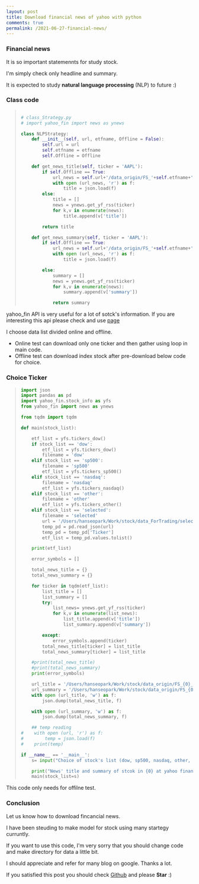 ```yaml
---
layout: post
title: Download financial news of yahoo with python 
comments: true
permalink: /2021-06-27-financial-news/
---
```


### Financial news

It is so important statemennts for study stock.

I'm simply check only headline and summary.

It is expected to study **natural language processing** (NLP) to future :)





### Class code

> ```python
> 
> # class_Strategy.py
> # import yahoo_fin import news as ynews
> 
> class NLPStrategy:
>     def __init__(self, url, etfname, Offline = False):
>         self.url = url
>         self.etfname = etfname
>         self.Offline = Offline
> 
>     def get_news_title(self, ticker = 'AAPL'):
>         if self.Offline == True:
>             url_news = self.url+'/data_origin/FS_'+self.etfname+'_title.json'
>             with open (url_news, 'r') as f:
>                 title = json.load(f)
>         else:
>             title = []
>             news = ynews.get_yf_rss(ticker)
>             for k,v in enumerate(news):
>                 title.append(v['title'])
> 
>         return title
> 
>     def get_news_summary(self, ticker = 'AAPL'):
>         if self.Offline == True:
>             url_news = self.url+'/data_origin/FS_'+self.etfname+'_summary.json'
>             with open (url_news, 'r') as f:
>                 title = json.load(f)
> 
>         else:
>             summary = []
>             news = ynews.get_yf_rss(ticker)
>             for k,v in enumerate(news):
>                 summary.append(v['summary'])
> 
>             return summary
> ```
>
> 

yahoo_fin API is very useful for a lot of sotck's information. If you are interesting this api please check and use [page](http://theautomatic.net/yahoo_fin-documentation/#get_balance_sheet)



I choose data list divided online and offline.

- Online test can download only one ticker and then gather using loop in main code.
- Offline test can download index stock after pre-download below code for choice.

### Choice Ticker

> ```python
> import json
> import pandas as pd
> import yahoo_fin.stock_info as yfs
> from yahoo_fin import news as ynews
> 
> from tqdm import tqdm
> 
> def main(stock_list):
> 
>     etf_list = yfs.tickers_dow()
>     if stock_list == 'dow':
>         etf_list = yfs.tickers_dow()
>         filename = 'dow'
>     elif stock_list == 'sp500':
>         filename = 'sp500'
>         etf_list = yfs.tickers_sp500()
>     elif stock_list == 'nasdaq':
>         filename = 'nasdaq'
>         etf_list = yfs.tickers_nasdaq()
>     elif stock_list == 'other':
>         filename = 'other'
>         etf_list = yfs.tickers_other()
>     elif stock_list == 'selected':
>         filename = 'selected'
>         url = '/Users/hanseopark/Work/stock/data_ForTrading/selected_ticker.json'
>         temp_pd = pd.read_json(url)
>         temp_pd = temp_pd['Ticker']
>         etf_list = temp_pd.values.tolist()
> 
>     print(etf_list)
> 
>     error_symbols = []
> 
>     total_news_title = {}
>     total_news_summary = {}
> 
>     for ticker in tqdm(etf_list):
>         list_title = []
>         list_summary = []
>         try:
>             list_news= ynews.get_yf_rss(ticker)
>             for k,v in enumerate(list_news):
>                 list_title.append(v['title'])
>                 list_summary.append(v['summary'])
> 
>         except:
>             error_symbols.append(ticker)
>         total_news_title[ticker] = list_title
>         total_news_summary[ticker] = list_title
> 
>     #print(total_news_title)
>     #print(total_news_summary)
>     print(error_symbols)
> 
>     url_title = '/Users/hanseopark/Work/stock/data_origin/FS_{0}_title.json'.format(filename)
>     url_summary = '/Users/hanseopark/Work/stock/data_origin/FS_{0}_summary.json'.format(filename)
>     with open (url_title, 'w') as f:
>         json.dump(total_news_title, f)
> 
>     with open (url_summary, 'w') as f:
>         json.dump(total_news_summary, f)
> 
>     ## temp reading
> #    with open (url, 'r') as f:
> #        temp = json.load(f)
> #    print(temp)
> 
> if __name__ == '__main__':
>     s= input("Choice of stock's list (dow, sp500, nasdaq, other, selected): ")
> 
>     print("News' title and summary of stcok in {0} at yahoo finance".format(s))
>     main(stock_list=s)
> ```



This code only needs for offilne test.







### Conclusion

Let us know how to download fincancial news.

I have been steuding to make model for stock using many startegy curruntly.

If you want to use this code, I'm very sorry that you should change code and make directory for data a little bit.

I should appreciate and refer for many blog on google. Thanks a lot.

If you satisfied this post you should check [Github](https://github.com/hanseopark/Stock/tree/master/Strategy) and please **Star** :)
